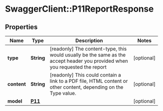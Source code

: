 # SwaggerClient::P11ReportResponse

## Properties
Name | Type | Description | Notes
------------ | ------------- | ------------- | -------------
**type** | **String** | [readonly] The content-type, this would usually be the same as the accept header you provided when you requested the report | [optional] 
**content** | **String** | [readonly] This could contain a link to a PDF file, HTML content or other content, depending on the Type value. | [optional] 
**model** | [**P11**](P11.md) |  | [optional] 

